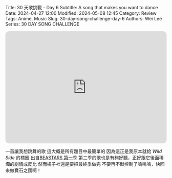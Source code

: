 Title: 30 天歌挑戰 - Day 6
Subtitle: A song that makes you want to dance
Date: 2024-04-27 12:00
Modified: 2024-05-08 12:45
Category: Review
Tags: Anime, Music
Slug: 30-day-song-challenge-day-6
Authors: Wei Lee
Series: 30 DAY SONG CHALLENGE

<iframe style="border-radius:12px" src="https://open.spotify.com/embed/track/2RSPQJ483jRL1KNtMuKqgh?utm_source=generator" width="100%" height="352" frameBorder="0" allowfullscreen="" allow="autoplay; clipboard-write; encrypted-media; fullscreen; picture-in-picture" loading="lazy"></iframe>

<!--more-->

一首讓我想跳舞的歌
這大概是所有題目中最簡單的
因為這正是我原本就給 *Wild Side* 的標籤
出自[BEASTARS 第一季](https://www.netflix.com/title/81054847)
第二季的歌也是有夠好聽，正好跟它後面稀爛的劇情成反比
然而橘子社還是要把最終季做完
不要再不獸控制了嗚嗚嗚，快回來做寶石之國啊！

